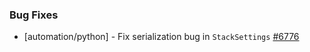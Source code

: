### Bug Fixes

- [automation/python] - Fix serialization bug in `StackSettings`
  [#6776](https://github.com/pulumi/pulumi/pull/6776)